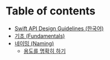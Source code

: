 # Table of contents

* [Swift API Design Guidelines \(한국어\)](README.md)
* [기초 \(Fundamentals\)](fundamentals.md)
* [네이밍 \(Naming\)](naming/README.md)
  * [용도를 명확히 하기](naming/undefined.md)


